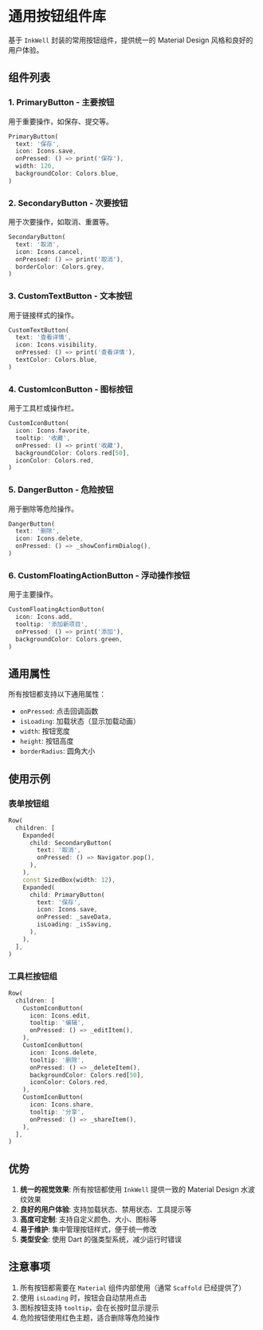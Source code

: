 # 通用按钮组件库

基于 `InkWell` 封装的常用按钮组件，提供统一的 Material Design 风格和良好的用户体验。

## 组件列表

### 1. PrimaryButton - 主要按钮
用于重要操作，如保存、提交等。

```dart
PrimaryButton(
  text: '保存',
  icon: Icons.save,
  onPressed: () => print('保存'),
  width: 120,
  backgroundColor: Colors.blue,
)
```

### 2. SecondaryButton - 次要按钮
用于次要操作，如取消、重置等。

```dart
SecondaryButton(
  text: '取消',
  icon: Icons.cancel,
  onPressed: () => print('取消'),
  borderColor: Colors.grey,
)
```

### 3. CustomTextButton - 文本按钮
用于链接样式的操作。

```dart
CustomTextButton(
  text: '查看详情',
  icon: Icons.visibility,
  onPressed: () => print('查看详情'),
  textColor: Colors.blue,
)
```

### 4. CustomIconButton - 图标按钮
用于工具栏或操作栏。

```dart
CustomIconButton(
  icon: Icons.favorite,
  tooltip: '收藏',
  onPressed: () => print('收藏'),
  backgroundColor: Colors.red[50],
  iconColor: Colors.red,
)
```

### 5. DangerButton - 危险按钮
用于删除等危险操作。

```dart
DangerButton(
  text: '删除',
  icon: Icons.delete,
  onPressed: () => _showConfirmDialog(),
)
```

### 6. CustomFloatingActionButton - 浮动操作按钮
用于主要操作。

```dart
CustomFloatingActionButton(
  icon: Icons.add,
  tooltip: '添加新项目',
  onPressed: () => print('添加'),
  backgroundColor: Colors.green,
)
```

## 通用属性

所有按钮都支持以下通用属性：

- `onPressed`: 点击回调函数
- `isLoading`: 加载状态（显示加载动画）
- `width`: 按钮宽度
- `height`: 按钮高度
- `borderRadius`: 圆角大小

## 使用示例

### 表单按钮组
```dart
Row(
  children: [
    Expanded(
      child: SecondaryButton(
        text: '取消',
        onPressed: () => Navigator.pop(),
      ),
    ),
    const SizedBox(width: 12),
    Expanded(
      child: PrimaryButton(
        text: '保存',
        icon: Icons.save,
        onPressed: _saveData,
        isLoading: _isSaving,
      ),
    ),
  ],
)
```

### 工具栏按钮组
```dart
Row(
  children: [
    CustomIconButton(
      icon: Icons.edit,
      tooltip: '编辑',
      onPressed: () => _editItem(),
    ),
    CustomIconButton(
      icon: Icons.delete,
      tooltip: '删除',
      onPressed: () => _deleteItem(),
      backgroundColor: Colors.red[50],
      iconColor: Colors.red,
    ),
    CustomIconButton(
      icon: Icons.share,
      tooltip: '分享',
      onPressed: () => _shareItem(),
    ),
  ],
)
```

## 优势

1. **统一的视觉效果**: 所有按钮都使用 `InkWell` 提供一致的 Material Design 水波纹效果
2. **良好的用户体验**: 支持加载状态、禁用状态、工具提示等
3. **高度可定制**: 支持自定义颜色、大小、图标等
4. **易于维护**: 集中管理按钮样式，便于统一修改
5. **类型安全**: 使用 Dart 的强类型系统，减少运行时错误

## 注意事项

1. 所有按钮都需要在 `Material` 组件内部使用（通常 `Scaffold` 已经提供了）
2. 使用 `isLoading` 时，按钮会自动禁用点击
3. 图标按钮支持 `tooltip`，会在长按时显示提示
4. 危险按钮使用红色主题，适合删除等危险操作

